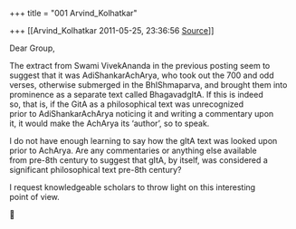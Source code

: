 +++
title = "001 Arvind_Kolhatkar"

+++
[[Arvind_Kolhatkar	2011-05-25, 23:36:56 [Source](https://groups.google.com/g/samskrita/c/nZQH1duBqHU)]]



Dear Group,  
  
The extract from Swami VivekAnanda in the previous posting seem to  
suggest that it was AdiShankarAchArya, who took out the 700 and odd  
verses, otherwise submerged in the BhIShmaparva, and brought them into  
prominence as a separate text called BhagavadgItA. If this is indeed  
so, that is, if the GitA as a philosophical text was unrecognized  
prior to AdiShankarAchArya noticing it and writing a commentary upon  
it, it would make the AchArya its ‘author’, so to speak.  
  
I do not have enough learning to say how the gItA text was looked upon  
prior to AchArya. Are any commentaries or anything else available  
from pre-8th century to suggest that gItA, by itself, was considered a  
significant philosophical text pre-8th century?  
  
I request knowledgeable scholars to throw light on this interesting  
point of view.  



